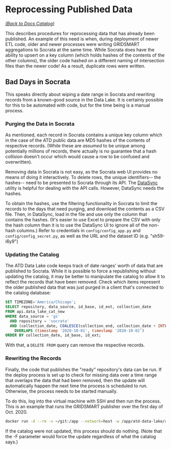 # Reprocessing Published Data

*[(Back to Docs Catalog)](index.md)*

This describes procedures for reprocessing data that has already been published. An example of this need is when, during deployment of newer ETL code, older and newer processes were writing GRIDSMART aggregations to Socrata at the same time. While Socrata does have the ability to upsert on a key column (which holds hashes of the contents of the other columns), the older code hashed on a different naming of intersection files than the newer code! As a result, duplicate rows were written.

## Bad Days in Socrata

This speaks directly about wiping a date range in Socrata and rewriting records from a known-good source in the Data Lake. It is certainly possible for this to be automated with code, but for the time being is a manual process.

### Purging the Data in Socrata

As mentioned, each record in Socrata contains a unique key column which in the case of the ATD public data are MD5 hashes of the contents of respective records. (While these are *assumed* to be unique among potentially millions of records, there actually is no guarantee that a hash collision doesn't occur which would cause a row to be confused and overwritten).

Removing data in Socrata is not easy, as the Socrata web UI provides no means of doing it interactively. To delete rows, the unique identifiers-- the hashes-- need to be presented to Socrata through its API. The [DataSync](https://socrata.github.io/datasync/) utility is helpful for dealing with the API calls. However, DataSync needs the hashes.

To obtain the hashes, use the filtering functionality in Socrata to limit the records to the days that need purging, and download the contents as a CSV file. Then, in DataSync, load in the file and use only the column that contains the hashes. (It's easier to use Excel to prepare the CSV with only the hash column than it is to use the DataSync UI to ignore all of the non-hash columns.) Refer to credentials in `config/config_app.py` and `config/config_secret.py`, as well as the URL and the dataset ID (e.g. "sh59-i6y9")

### Updating the Catalog

The ATD Data Lake code keeps track of date ranges' worth of data that are published to Socrata. While it is possible to force a republishing without updating the catalog, it may be better to manipulate the catalog to allow it to reflect the records that have been removed. Check which items represent the older published data that was just purged in a client that's connected to the catalog database:

```sql
SET TIMEZONE='America/Chicago';
SELECT repository, data_source, id_base, id_ext, collection_date
FROM api.data_lake_cat_new
WHERE data_source = 'gs'
  AND repository = 'socrata'
  AND (collection_date, COALESCE(collection_end, collection_date + INTERVAL '1 day'))
    OVERLAPS (timestamp '2020-10-01', timestamp '2020-10-02')
ORDER BY collection_date, id_base, id_ext;
```

With that, a `DELETE FROM` query can remove the respective records.

### Rewriting the Records

Finally, the code that publishes the "ready" repository's data can be run. If the deploy process is set up to check for missing data over a time range that overlaps the data that had been removed, then the update will automatically happen the next time the process is scheduled to run. Otherwise, the process needs to be started manually.

To do this, log into the virtual machine with SSH and then run the process. This is an example that runs the GRIDSMART publisher over the first day of Oct. 2020.

```bash
docker run -d --rm -v ~/git:/app --network=host -w /app/atd-data-lake/atd_data_lake ctrdocker/tdp python -u gs_agg_extract_soc.py -s 2020-10-01 -e 2020-10-02
```

If the catalog were not updated, this process should do nothing. (Note that the -F parameter would force the update regardless of what the catalog says.)
